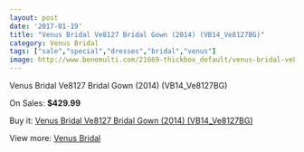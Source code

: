 ```yaml
---
layout: post
date: '2017-01-19'
title: "Venus Bridal Ve8127 Bridal Gown (2014) (VB14_Ve8127BG)"
category: Venus Bridal
tags: ["sale","special","dresses","bridal","venus"]
image: http://www.benemulti.com/21669-thickbox_default/venus-bridal-ve8127-bridal-gown-2014-vb14ve8127bg.jpg
---
```

Venus Bridal Ve8127 Bridal Gown (2014) (VB14_Ve8127BG)

On Sales: **$429.99**
<a href="https://www.benemulti.com/en/venus-bridal/8127-venus-bridal-ve8127-bridal-gown-2014-vb14ve8127bg.html"><amp-img layout="responsive" width="600" height="600" src="//www.benemulti.com/21669-thickbox_default/venus-bridal-ve8127-bridal-gown-2014-vb14ve8127bg.jpg" alt="Venus Bridal Ve8127 Bridal Gown (2014) (VB14_Ve8127BG) 0" /></a>
<a href="https://www.benemulti.com/en/venus-bridal/8127-venus-bridal-ve8127-bridal-gown-2014-vb14ve8127bg.html"><amp-img layout="responsive" width="600" height="600" src="//www.benemulti.com/21670-thickbox_default/venus-bridal-ve8127-bridal-gown-2014-vb14ve8127bg.jpg" alt="Venus Bridal Ve8127 Bridal Gown (2014) (VB14_Ve8127BG) 1" /></a>

Buy it: [Venus Bridal Ve8127 Bridal Gown (2014) (VB14_Ve8127BG)](https://www.benemulti.com/en/venus-bridal/8127-venus-bridal-ve8127-bridal-gown-2014-vb14ve8127bg.html "Venus Bridal Ve8127 Bridal Gown (2014) (VB14_Ve8127BG)")

View more: [Venus Bridal](https://www.benemulti.com/en/68-venus-bridal "Venus Bridal")